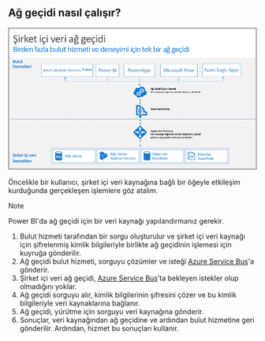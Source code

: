 ## <a name="how-the-gateway-works"></a>Ağ geçidi nasıl çalışır?
![Şirket içi ağ geçidi nasıl çalışır?](./media/gateway-onprem-how-it-works-include/on-prem-data-gateway-how-it-works.png)

Öncelikle bir kullanıcı, şirket içi veri kaynağına bağlı bir öğeyle etkileşim kurduğunda gerçekleşen işlemlere göz atalım. 

> [!NOTE]
> Power BI'da ağ geçidi için bir veri kaynağı yapılandırmanız gerekir.
> 
> 

1. Bulut hizmeti tarafından bir sorgu oluşturulur ve şirket içi veri kaynağı için şifrelenmiş kimlik bilgileriyle birlikte ağ geçidinin işlemesi için kuyruğa gönderilir.
2. Ağ geçidi bulut hizmeti, sorguyu çözümler ve isteği [Azure Service Bus](https://azure.microsoft.com/documentation/services/service-bus/)'a gönderir.
3. Şirket içi veri ağ geçidi, [Azure Service Bus](https://azure.microsoft.com/documentation/services/service-bus/)’ta bekleyen istekler olup olmadığını yoklar.
4. Ağ geçidi sorguyu alır, kimlik bilgilerinin şifresini çözer ve bu kimlik bilgileriyle veri kaynaklarına bağlanır.
5. Ağ geçidi, yürütme için sorguyu veri kaynağına gönderir.
6. Sonuçlar, veri kaynağından ağ geçidine ve ardından bulut hizmetine geri gönderilir. Ardından, hizmet bu sonuçları kullanır.

